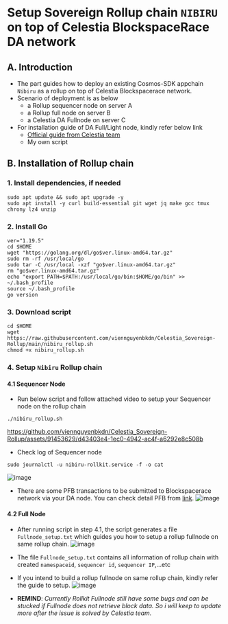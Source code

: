 # Setup Sovereign Rollup chain `NIBIRU` on top of Celestia BlockspaceRace DA network 

## A. Introduction
- The part guides how to deploy an existing Cosmos-SDK appchain `Nibiru` as a rollup on top of Celestia Blockspacerace network.
- Scenario of deployment is as below
  * a Rollup sequencer node on server A
  * a Rollup full node on server B
  * a Celestia DA Fullnode on server C
- For installation guide of DA Full/Light node, kindly refer below link 
  * [Official guide from Celestia team](https://docs.celestia.org/nodes/celestia-node/)
  * My own script

## B. Installation of Rollup chain
### 1. Install dependencies, if needed
```
sudo apt update && sudo apt upgrade -y
sudo apt install -y curl build-essential git wget jq make gcc tmux chrony lz4 unzip
```

### 2. Install Go
```
ver="1.19.5"
cd $HOME
wget "https://golang.org/dl/go$ver.linux-amd64.tar.gz"
sudo rm -rf /usr/local/go
sudo tar -C /usr/local -xzf "go$ver.linux-amd64.tar.gz"
rm "go$ver.linux-amd64.tar.gz"
echo "export PATH=$PATH:/usr/local/go/bin:$HOME/go/bin" >> ~/.bash_profile
source ~/.bash_profile
go version
```

### 3. Download script
```
cd $HOME
wget https://raw.githubusercontent.com/viennguyenbkdn/Celestia_Sovereign-Rollup/main/nibiru_rollup.sh
chmod +x nibiru_rollup.sh
```

### 4. Setup `Nibiru` Rollup chain
#### 4.1 Sequencer Node
- Run below script and follow attached video to setup your Sequencer node on the rollup chain
```
./nibiru_rollup.sh
```
https://github.com/viennguyenbkdn/Celestia_Sovereign-Rollup/assets/91453629/d43403e4-1ec0-4942-ac4f-a6292e8c508b

- Check log of Sequencer node
```
sudo journalctl -u nibiru-rollkit.service -f -o cat
```
![image](https://github.com/viennguyenbkdn/Celestia_Sovereign-Rollup/assets/91453629/18ff302b-0d02-4ae6-8b89-5b21abc05cb3)

- There are some PFB transactions to be submitted to Blockspacerace network via your DA node. You can check detail PFB from [link](https://testnet.mintscan.io/celestia-incentivized-testnet).
![image](https://github.com/viennguyenbkdn/Celestia_Sovereign-Rollup/assets/91453629/f1dd4e23-e1a8-47ea-8cd8-b26d5e18de61)

#### 4.2 Full Node
- After running script in step 4.1, the script generates a file `Fullnode_setup.txt` which guides you how to setup a rollup fullnode on same rollup chain.
![image](https://github.com/viennguyenbkdn/Celestia_Sovereign-Rollup/assets/91453629/ec9000ff-b8cf-45cf-9c91-cac761e6d329)

- The file `Fullnode_setup.txt` contains all information of rollup chain with created `namespaceid`, `sequencer id`, `sequencer IP`,...etc
- If you intend to build a rollup fullnode on same rollup chain, kindly refer the guide to setup.
![image](https://github.com/viennguyenbkdn/Celestia_Sovereign-Rollup/assets/91453629/2dfdaea1-e35f-490f-8f9d-d4e72bca5b96)

- **REMIND**: _Currently Rollkit Fullnode still have some bugs and can be stucked if Fullnode does not retrieve block data. So i will keep to update more after the issue is solved by Celestia team._

